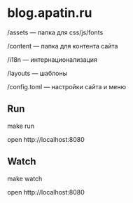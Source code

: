 # blog.apatin.ru

/assets — папка для css/js/fonts

/content — папка для контента сайта

/i18n — интернационализация

/layouts — шаблоны

/config.toml — настройки сайта и меню

## Run

make run

open http://localhost:8080

## Watch

make watch

open http://localhost:8080
